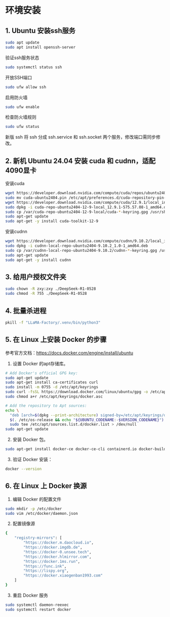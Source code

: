# 环境安装

## 1. Ubuntu 安装ssh服务

```bash
sudo apt update
sudo apt install openssh-server
```

验证ssh服务状态

```bash
sudo systemctl status ssh
```

开放SSH端口

```bash
sudo ufw allow ssh
```

启用防火墙

```bash
sudo ufw enable
```

检查防火墙规则

```bash
sudo ufw status
```

新版 ssh 将 ssh 分成 ssh.service 和 ssh.socket 两个服务，修改端口需同步修改。


## 2. 新机 Ubuntu 24.04 安装 cuda 和 cudnn，适配4090显卡

安装cuda
```bash
wget https://developer.download.nvidia.com/compute/cuda/repos/ubuntu2404/x86_64/cuda-ubuntu2404.pin
sudo mv cuda-ubuntu2404.pin /etc/apt/preferences.d/cuda-repository-pin-600
wget https://developer.download.nvidia.com/compute/cuda/12.9.1/local_installers/cuda-repo-ubuntu2404-12-9-local_12.9.1-575.57.08-1_amd64.deb
sudo dpkg -i cuda-repo-ubuntu2404-12-9-local_12.9.1-575.57.08-1_amd64.deb
sudo cp /var/cuda-repo-ubuntu2404-12-9-local/cuda-*-keyring.gpg /usr/share/keyrings/
sudo apt-get update
sudo apt-get -y install cuda-toolkit-12-9
```

安装cudnn
```bash
wget https://developer.download.nvidia.com/compute/cudnn/9.10.2/local_installers/cudnn-local-repo-ubuntu2404-9.10.2_1.0-1_amd64.deb
sudo dpkg -i cudnn-local-repo-ubuntu2404-9.10.2_1.0-1_amd64.deb
sudo cp /var/cudnn-local-repo-ubuntu2404-9.10.2/cudnn-*-keyring.gpg /usr/share/keyrings/
sudo apt-get update
sudo apt-get -y install cudnn
```

## 3. 给用户授权文件夹

```bash
sudo chown -R zxy:zxy ./DeepSeek-R1-0528
sudo chmod -R 755 ./DeepSeek-R1-0528 
```

## 4. 批量杀进程

```bash
pkill -f "LLaMA-Factory/.venv/bin/python3"
```

## 5. 在 Linux 上安装 Docker 的步骤

参考官方文档：https://docs.docker.com/engine/install/ubuntu

1. 设置 Docker 的apt存储库。

```bash
# Add Docker's official GPG key:
sudo apt-get update
sudo apt-get install ca-certificates curl
sudo install -m 0755 -d /etc/apt/keyrings
sudo curl -fsSL https://download.docker.com/linux/ubuntu/gpg -o /etc/apt/keyrings/docker.asc
sudo chmod a+r /etc/apt/keyrings/docker.asc

# Add the repository to Apt sources:
echo \
  "deb [arch=$(dpkg --print-architecture) signed-by=/etc/apt/keyrings/docker.asc] https://download.docker.com/linux/ubuntu \
  $(. /etc/os-release && echo "${UBUNTU_CODENAME:-$VERSION_CODENAME}") stable" | \
  sudo tee /etc/apt/sources.list.d/docker.list > /dev/null
sudo apt-get update
```

2. 安装 Docker 包。

```bash
sudo apt-get install docker-ce docker-ce-cli containerd.io docker-buildx-plugin docker-compose-plugin
```

3. 验证 Docker 安装：
```bash
docker --version
```

## 6. 在 Linux 上 Docker 换源

1. 编辑 Docker 的配置文件

```bash
sudo mkdir -p /etc/docker
sudo vim /etc/docker/daemon.json
```

2. 配置镜像源

```bash
{
    "registry-mirrors": [
        "https://docker.m.daocloud.io",
        "https://docker.imgdb.de",
        "https://docker-0.unsee.tech",
        "https://docker.hlmirror.com",
        "https://docker.1ms.run",
        "https://func.ink",
        "https://lispy.org",
        "https://docker.xiaogenban1993.com"
    ]
}
```

3. 重启 Docker 服务

```bash
sudo systemctl daemon-reexec
sudo systemctl restart docker
```

